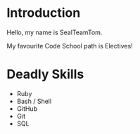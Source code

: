 Introduction
============
Hello, my name is SealTeamTom.

My favourite Code School path is Electives!

Deadly Skills
=============
* Ruby
* Bash / Shell
* GitHub
* Git
* SQL
